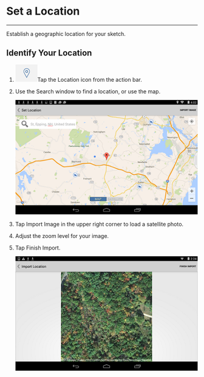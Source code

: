 # Set a Location

----

Establish a geographic location for your sketch.

## Identify Your Location

1. ![](Images/GUID-45268F36-37CA-468C-B326-9DB28FFA5534-low.png)Tap the Location icon from the action bar.
2. Use the Search window to find a location, or use the map. 
    
    ![](Images/GUID-1D6B0992-BCBE-4AC0-85EF-998F6F6FB4F3-low.png)
3. Tap Import Image in the upper right corner to load a satellite photo.
4. Adjust the zoom level for your image.
5. Tap Finish Import. 
    
    ![](Images/GUID-CCE8DC36-2419-43E1-9FDB-90D48F517EA3-low.png)
